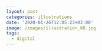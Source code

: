 ```yaml
---
layout: post
categories: illustrations
date: '2020-01-26T12:05:23+03:00'
image: /images/illustration_88.jpg
tags:
  - digital
---
```

